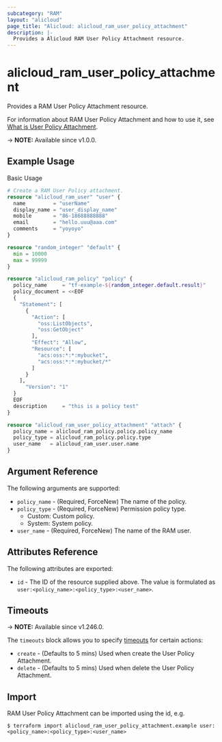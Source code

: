 ```yaml
---
subcategory: "RAM"
layout: "alicloud"
page_title: "Alicloud: alicloud_ram_user_policy_attachment"
description: |-
  Provides a Alicloud RAM User Policy Attachment resource.
---
```


# alicloud_ram_user_policy_attachment

Provides a RAM User Policy Attachment resource.



For information about RAM User Policy Attachment and how to use it, see [What is User Policy Attachment](https://next.api.alibabacloud.com/document/Ram/2015-05-01/AttachPolicyToUser).

-> **NOTE:** Available since v1.0.0.

## Example Usage

Basic Usage

```terraform
# Create a RAM User Policy attachment.
resource "alicloud_ram_user" "user" {
  name         = "userName"
  display_name = "user_display_name"
  mobile       = "86-18688888888"
  email        = "hello.uuu@aaa.com"
  comments     = "yoyoyo"
}

resource "random_integer" "default" {
  min = 10000
  max = 99999
}

resource "alicloud_ram_policy" "policy" {
  policy_name     = "tf-example-${random_integer.default.result}"
  policy_document = <<EOF
  {
    "Statement": [
      {
        "Action": [
          "oss:ListObjects",
          "oss:GetObject"
        ],
        "Effect": "Allow",
        "Resource": [
          "acs:oss:*:*:mybucket",
          "acs:oss:*:*:mybucket/*"
        ]
      }
    ],
      "Version": "1"
  }
  EOF
  description     = "this is a policy test"
}

resource "alicloud_ram_user_policy_attachment" "attach" {
  policy_name = alicloud_ram_policy.policy.policy_name
  policy_type = alicloud_ram_policy.policy.type
  user_name   = alicloud_ram_user.user.name
}
```

## Argument Reference

The following arguments are supported:
* `policy_name` - (Required, ForceNew) The name of the policy.
* `policy_type` - (Required, ForceNew) Permission policy type.
  - Custom: Custom policy.
  - System: System policy.
* `user_name` - (Required, ForceNew) The name of the RAM user.

## Attributes Reference

The following attributes are exported:
* `id` - The ID of the resource supplied above. The value is formulated as `user:<policy_name>:<policy_type>:<user_name>`.

## Timeouts

-> **NOTE:** Available since v1.246.0.

The `timeouts` block allows you to specify [timeouts](https://www.terraform.io/docs/configuration-0-11/resources.html#timeouts) for certain actions:
* `create` - (Defaults to 5 mins) Used when create the User Policy Attachment.
* `delete` - (Defaults to 5 mins) Used when delete the User Policy Attachment.

## Import

RAM User Policy Attachment can be imported using the id, e.g.

```shell
$ terraform import alicloud_ram_user_policy_attachment.example user:<policy_name>:<policy_type>:<user_name>
```